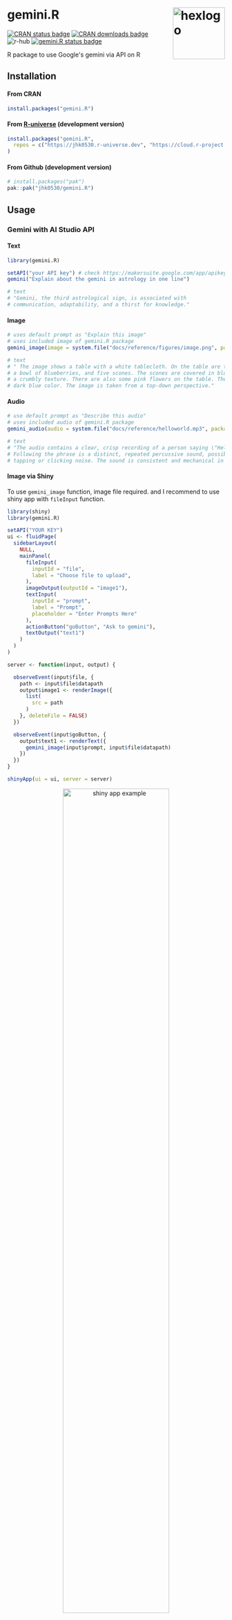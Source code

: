 # gemini.R <img alt='hexlogo' src = 'https://github.com/user-attachments/assets/331ba265-9852-4ca5-9c9a-ff19b9e494b3' width = 120 align = 'right'></img>

<!-- badges: start -->

[![CRAN status badge](https://www.r-pkg.org/badges/version/gemini.R)](https://CRAN.R-project.org/package=gemini.R)
[![CRAN downloads badge](https://cranlogs.r-pkg.org/badges/gemini.R)](https://cran.r-project.org/package=gemini.R)
![r-hub](https://github.com/jhk0530/gemini.R/actions/workflows/rhub.yaml/badge.svg)
[![gemini.R status badge](https://jhk0530.r-universe.dev/badges/gemini.R)](https://jhk0530.r-universe.dev/gemini.R)

<!-- badges: end -->

R package to use Google's gemini via API on R

## Installation

#### From CRAN

```r
install.packages("gemini.R")
```

#### From [R-universe](https://r-universe.dev/search) (development version)

```r
install.packages("gemini.R",
  repos = c("https://jhk0530.r-universe.dev", "https://cloud.r-project.org")
)
```

#### From Github (development version)

```r
# install.packages("pak")
pak::pak("jhk0530/gemini.R")
```

## Usage

### Gemini with AI Studio API

#### Text

```r
library(gemini.R)

setAPI("your API key") # check https://makersuite.google.com/app/apikey
gemini("Explain about the gemini in astrology in one line")

# text
# "Gemini, the third astrological sign, is associated with
# communication, adaptability, and a thirst for knowledge."

```

#### Image

```r
# uses default prompt as "Explain this image"
# uses included image of gemini.R package
gemini_image(image = system.file("docs/reference/figures/image.png", package = "gemini.R"))

# text
# " The image shows a table with a white tablecloth. On the table are two cups of coffee,
# a bowl of blueberries, and five scones. The scones are covered in blueberries and have
# a crumbly texture. There are also some pink flowers on the table. The background is a
# dark blue color. The image is taken from a top-down perspective."

```

#### Audio

```r
# use default prompt as "Describe this audio"
# uses included audio of gemini.R package
gemini_audio(audio = system.file("docs/reference/helloworld.mp3", package = "gemini.R"))

# text
# "The audio contains a clear, crisp recording of a person saying \"Hello world\".
# Following the phrase is a distinct, repeated percussive sound, possibly a rhythmic
# tapping or clicking noise. The sound is consistent and mechanical in nature.\n"

```

#### Image via Shiny

To use `gemini_image` function, image file required.
and I recommend to use shiny app with `fileInput` function.

```r
library(shiny)
library(gemini.R)

setAPI("YOUR KEY")
ui <- fluidPage(
  sidebarLayout(
    NULL,
    mainPanel(
      fileInput(
        inputId = "file",
        label = "Choose file to upload",
      ),
      imageOutput(outputId = "image1"),
      textInput(
        inputId = "prompt",
        label = "Prompt",
        placeholder = "Enter Prompts Here"
      ),
      actionButton("goButton", "Ask to gemini"),
      textOutput("text1")
    )
  )
)

server <- function(input, output) {

  observeEvent(input$file, {
    path <- input$file$datapath
    output$image1 <- renderImage({
      list(
        src = path
      )
    }, deleteFile = FALSE)
  })

  observeEvent(input$goButton, {
    output$text1 <- renderText({
      gemini_image(input$prompt, input$file$datapath)
    })
  })
}

shinyApp(ui = ui, server = server)

```

<p style = 'text-align:center;'>
  <img alt='shiny app example' src='./man/figures/shiny.png' width = '70%'>
</p>

#### Documents

```r
gemini_docs_each(
  c("doc1.pdf", "doc2.pdf"),
  prompt = "Summarize each document separately."
)
```

<p style = 'text-align:center;'>
  <img alt='document example' src='./man/figures/docs.png' width = '70%'>
</p>

### Gemini with Vertex AI API

#### Text

```r
tokens <- token.vertex("YOUR_API_KEY.json", model_id = "1.5-flash")
prompt <- "What is sachins Jersy number?"

gemini.vertex(prompt, tokens)
```

<p style = 'text-align:center;'>
  <img alt='vertex AI text example' src='./man/figures/vertex_text.png' width = '100%'>
</p>

#### Image

```r
tokens <- token.vertex("YOUR_API_KEY.json", model_id = "1.5-flash")

gemini_image.vertex(image = "YOUR_IMAGE.png", type, tokens)
```

<p style = 'text-align:center;'>
  <img alt='Most lovely cat in the world' src='https://github.com/user-attachments/assets/63bb6245-aa8e-4ce3-aad8-7e9113715aba' width = '50%'>
</p>

<p style = 'text-align:center;'>
  <img alt='vertex AI image example' src='./man/figures/vertex_image.png' width = '100%'>
</p>

#### Audio

```r
tokens <- token.vertex("YOUR_API_KEY.json", model_id = "1.5-flash")

gemini_audio.vertex(audio = "YOUR_AUDIO.mp3", tokens)
```

- File upload to Google Cloud using API not supported.
- Instead you must use uploaded file. (e.g. Google Cloud Storage)
- Example sound from [soundbible](https://soundbible.com/2210-SOS-Morse-Code.html)

<p style = 'text-align:center;'>
  <img alt='vertex AI audio example' src='./man/figures/vertex_audio.png' width = '100%'>
</p>

#### Image generation

```r
gen_image('Draw an image of a cat swimming in the Milky Way')
```

<p style = 'text-align:center;'>
  <img alt='image generation' src='./man/figures/image_gen.png' width = '100%'>
</p>

#### Answer using Google Search

```r
gemini_search('What is the current Apple stock price?')
gemini_searchR("Who won the latest F1 grand prix?")
```

<p style = 'text-align:center;'>
  <img alt='search' src='./man/figures/search.png' width = '100%'>
  <img alt='searchR' src='./man/figures/searchR.png' width = '100%'>
</p>

### Rstudio Addins

#### Function documentation (Roxygen)

<p style = 'text-align:center;'>
  <img alt='gen_doc example' src='./man/figures/roxygen.gif' width = '70%'>
</p>

You may customize keyboard shortcut for this feature.

#### Unit testing (testthat)

<p style = 'text-align:center;'>
  <img alt='gen_test example' src='./man/figures/testing.gif' width = '70%'>
</p>

## Terms

Before use the API, I recommend that you to check at least the following.

- [Google Cloud Platform Terms of Service](https://cloud.google.com/terms)
- [Gemini API Additional Terms of Service](https://ai.google.dev/gemini-api/terms)

There may be more terms and conditions that you need to check.
Any app which uses the API should be compliant with the Google Terms of Service.

> [!note]
>
> image is from [Google AI for Developers](https://ai.google.dev/tutorials/rest_quickstart)
>
> I've got many inspiration from [Deepanshu Bhalla](https://www.linkedin.com/in/deepanshubhalla/)'s [article](https://www.listendata.com/2023/12/google-gemini-r.html)
